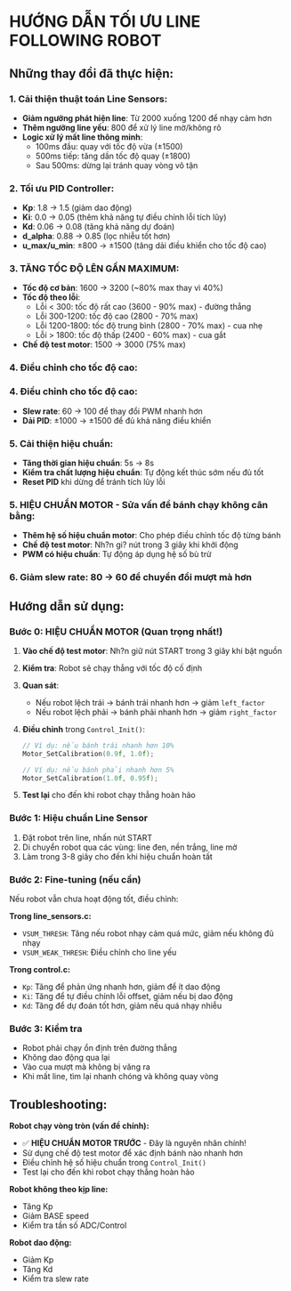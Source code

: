 # HƯỚNG DẪN TỐI ƯU LINE FOLLOWING ROBOT

## Những thay đổi đã thực hiện:

### 1. Cải thiện thuật toán Line Sensors:

- **Giảm ngưỡng phát hiện line**: Từ 2000 xuống 1200 để nhạy cảm hơn
- **Thêm ngưỡng line yếu**: 800 để xử lý line mờ/không rõ
- **Logic xử lý mất line thông minh**:
  - 100ms đầu: quay với tốc độ vừa (±1500)
  - 500ms tiếp: tăng dần tốc độ quay (±1800)
  - Sau 500ms: dừng lại tránh quay vòng vô tận

### 2. Tối ưu PID Controller:

- **Kp**: 1.8 → 1.5 (giảm dao động)
- **Ki**: 0.0 → 0.05 (thêm khả năng tự điều chỉnh lỗi tích lũy)
- **Kd**: 0.06 → 0.08 (tăng khả năng dự đoán)
- **d_alpha**: 0.88 → 0.85 (lọc nhiễu tốt hơn)
- **u_max/u_min**: ±800 → ±1500 (tăng dải điều khiển cho tốc độ cao)

### 3. **TĂNG TỐC ĐỘ LÊN GẦN MAXIMUM**:

- **Tốc độ cơ bản**: 1600 → 3200 (~80% max thay vì 40%)
- **Tốc độ theo lỗi**:
  - Lỗi < 300: tốc độ rất cao (3600 - 90% max) - đường thẳng
  - Lỗi 300-1200: tốc độ cao (2800 - 70% max)
  - Lỗi 1200-1800: tốc độ trung bình (2800 - 70% max) - cua nhẹ
  - Lỗi > 1800: tốc độ thấp (2400 - 60% max) - cua gắt
- **Chế độ test motor**: 1500 → 3000 (75% max)

### 4. Điều chỉnh cho tốc độ cao:

### 4. Điều chỉnh cho tốc độ cao:

- **Slew rate**: 60 → 100 để thay đổi PWM nhanh hơn
- **Dải PID**: ±1000 → ±1500 để đủ khả năng điều khiển

### 5. Cải thiện hiệu chuẩn:

- **Tăng thời gian hiệu chuẩn**: 5s → 8s
- **Kiểm tra chất lượng hiệu chuẩn**: Tự động kết thúc sớm nếu đủ tốt
- **Reset PID** khi dừng để tránh tích lũy lỗi

### 5. **HIỆU CHUẨN MOTOR** - Sửa vấn đề bánh chạy không cân bằng:

- **Thêm hệ số hiệu chuẩn motor**: Cho phép điều chỉnh tốc độ từng bánh
- **Chế độ test motor**: Nh?n gi? nút trong 3 giây khi khởi động
- **PWM có hiệu chuẩn**: Tự động áp dụng hệ số bù trừ

### 6. Giảm slew rate: 80 → 60 để chuyển đổi mượt mà hơn

## Hướng dẫn sử dụng:

### Bước 0: **HIỆU CHUẨN MOTOR** (Quan trọng nhất!)

1. **Vào chế độ test motor**: Nh?n giữ nút START trong 3 giây khi bật nguồn
2. **Kiểm tra**: Robot sẽ chạy thẳng với tốc độ cố định
3. **Quan sát**:
   - Nếu robot lệch trái → bánh trái nhanh hơn → giảm `left_factor`
   - Nếu robot lệch phải → bánh phải nhanh hơn → giảm `right_factor`
4. **Điều chỉnh** trong `Control_Init()`:

   ```c
   // Ví dụ: nếu bánh trái nhanh hơn 10%
   Motor_SetCalibration(0.9f, 1.0f);

   // Ví dụ: nếu bánh phải nhanh hơn 5%
   Motor_SetCalibration(1.0f, 0.95f);
   ```

5. **Test lại** cho đến khi robot chạy thẳng hoàn hảo

### Bước 1: Hiệu chuẩn Line Sensor

1. Đặt robot trên line, nhấn nút START
2. Di chuyển robot qua các vùng: line đen, nền trắng, line mờ
3. Làm trong 3-8 giây cho đến khi hiệu chuẩn hoàn tất

### Bước 2: Fine-tuning (nếu cần)

Nếu robot vẫn chưa hoạt động tốt, điều chỉnh:

**Trong line_sensors.c:**

- `VSUM_THRESH`: Tăng nếu robot nhạy cảm quá mức, giảm nếu không đủ nhạy
- `VSUM_WEAK_THRESH`: Điều chỉnh cho line yếu

**Trong control.c:**

- `Kp`: Tăng để phản ứng nhanh hơn, giảm để ít dao động
- `Ki`: Tăng để tự điều chỉnh lỗi offset, giảm nếu bị dao động
- `Kd`: Tăng để dự đoán tốt hơn, giảm nếu quá nhạy nhiễu

### Bước 3: Kiểm tra

- Robot phải chạy ổn định trên đường thẳng
- Không dao động qua lại
- Vào cua mượt mà không bị văng ra
- Khi mất line, tìm lại nhanh chóng và không quay vòng

## Troubleshooting:

**Robot chạy vòng tròn (vấn đề chính):**

- ✅ **HIỆU CHUẨN MOTOR TRƯỚC** - Đây là nguyên nhân chính!
- Sử dụng chế độ test motor để xác định bánh nào nhanh hơn
- Điều chỉnh hệ số hiệu chuẩn trong `Control_Init()`
- Test lại cho đến khi robot chạy thẳng hoàn hảo

**Robot không theo kịp line:**

- Tăng Kp
- Giảm BASE speed
- Kiểm tra tần số ADC/Control

**Robot dao động:**

- Giảm Kp
- Tăng Kd
- Kiểm tra slew rate
